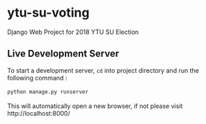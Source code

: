 # ytu-su-voting
Django Web Project for 2018 YTU SU Election

## Live Development Server
To start a development server, `cd` into project directory and run the following command :<br/><br/>
`python manage.py runserver`<br/><br/>
This will automatically open a new browser, if not please visit http://localhost:8000/
